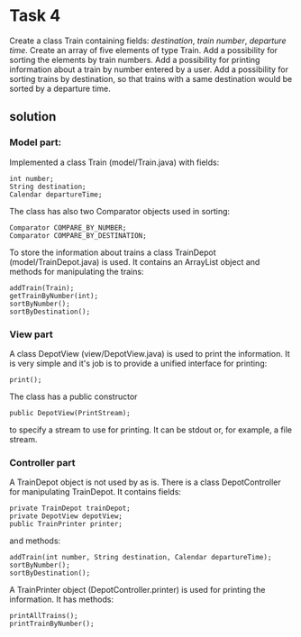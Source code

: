 Task 4
======

Create a class Train containing fields: *destination*, *train number*, *departure time*.
Create an array of five elements of type Train. Add a possibility for sorting the elements by train numbers.
Add a possibility for printing information about a train by number entered by a user.
Add a possibility for sorting trains by destination, so that trains with a same destination would be sorted by a departure time.

solution
-----

### Model part:

Implemented a class Train (model/Train.java) with fields:

	int number;
	String destination;
	Calendar departureTime;

The class has also two Comparator objects used in sorting:

	Comparator COMPARE_BY_NUMBER;
	Comparator COMPARE_BY_DESTINATION;

To store the information about trains a class TrainDepot (model/TrainDepot.java) is used. It contains an ArrayList<Train> object and methods for manipulating the trains:

	addTrain(Train);
	getTrainByNumber(int);
	sortByNumber();
	sortByDestination();

### View part

A class DepotView (view/DepotView.java) is used to print the information. It is very simple and it's job is to provide a unified interface for printing:

	print();
	
The class has a public constructor

	public DepotView(PrintStream);
	
to specify a stream to use for printing. It can be stdout or, for example, a file stream.

### Controller part

A TrainDepot object is not used by as is. There is a class DepotController for manipulating TrainDepot. It contains fields:

	private TrainDepot trainDepot;
	private DepotView depotView;
	public TrainPrinter printer;

and methods:

	addTrain(int number, String destination, Calendar departureTime);
	sortByNumber();
	sortByDestination();

A TrainPrinter object (DepotController.printer) is used for printing the information. It has methods:

	printAllTrains();
	printTrainByNumber();



